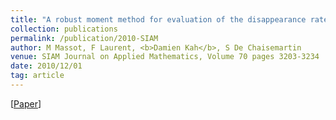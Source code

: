 ```yaml
---
title: "A robust moment method for evaluation of the disappearance rate of evaporating sprays"
collection: publications
permalink: /publication/2010-SIAM
author: M Massot, F Laurent, <b>Damien Kah</b>, S De Chaisemartin
venue: SIAM Journal on Applied Mathematics, Volume 70 pages 3203-3234
date: 2010/12/01
tag: article
---
```


[[Paper](https://epubs.siam.org/doi/abs/10.1137/080740027)]
<br>
<br>


